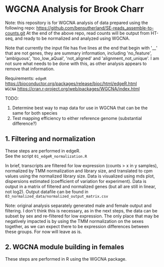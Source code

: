 # **WGCNA Analysis for Brook Charr** #
Note: this repository is for WGCNA analysis of data prepared using the following repo:
https://github.com/bensutherland/SE-reads_assemble-to-counts.git
At the end of the above repo, read counts will be output from HT-seq, and ready to be normalized and analyzed using WGCNA.

Note that currently the input file has five lines at the end that begin with '__' that are not genes, they are summary information, including 'no_feature', 'ambiguous', 'too_low_aQual', 'not_aligned' and 'alignment_not_unique'. I am not sure what needs to be done with this, as other analysis appears to remove that information.

Requirements:
`edgeR` https://bioconductor.org/packages/release/bioc/html/edgeR.html    
`WGCNA` https://cran.r-project.org/web/packages/WGCNA/index.html    

TODO:    
1. Determine best way to map data for use in WGCNA that can be the same for both species    
2. Test mapping efficiency to either reference genome (substantial difference?)    


## 1. Filtering and normalization ##
These steps are performed in edgeR.   
See the script `01_edgeR_normalization.R`   

In brief, transcripts are filtered for low expression (counts > x in y samples), normalized by TMM normalization and library size, and translated to cpm values using the normalized library size.
Data is visualized using mds plot, dispersions estimated (coefficient of variation for experiment).
Data is output in a matrix of filtered and normalized genes (but all are still in linear, not log2).
Output datafile can be found in `03_normalized_data/normalized_output_matrix.csv`

Note: original analysis separately generated male and female output and filtering. I don't think this is necessary, as in the next steps, the data can be subset by sex and re-filtered for low expression. The only place that may be negatively impacted is by using the TMM normalization on the sexes together, as we can expect there to be expression differences between these groups. For now will leave as is.

## 2. WGCNA module building in females ##
These steps are performed in R using the WGCNA package.


